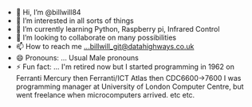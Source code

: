 - 👋 Hi, I’m @billwill84
- 👀 I’m interested in all sorts of things
- 🌱 I’m currently learning Python, Raspberry pi, Infrared Control
- 💞️ I’m looking to collaborate on many possibilities
- 📫 How to reach me ...billwill_git@datahighways.co.uk
- 😄 Pronouns: ... Usual Male pronouns
- ⚡ Fun fact: ... I'm retired now but I started programming in 1962 on Ferranti Mercury then Ferranti/ICT Atlas then CDC6600->7600 I was programming manager at University of London Computer Centre, but went freelance when microcomputers arrived. etc etc.

<!---
billwill84/billwill84 is a ✨ special ✨ repository because its `README.md` (this file) appears on your GitHub profile.
You can click the Preview link to take a look at your changes.
--->
